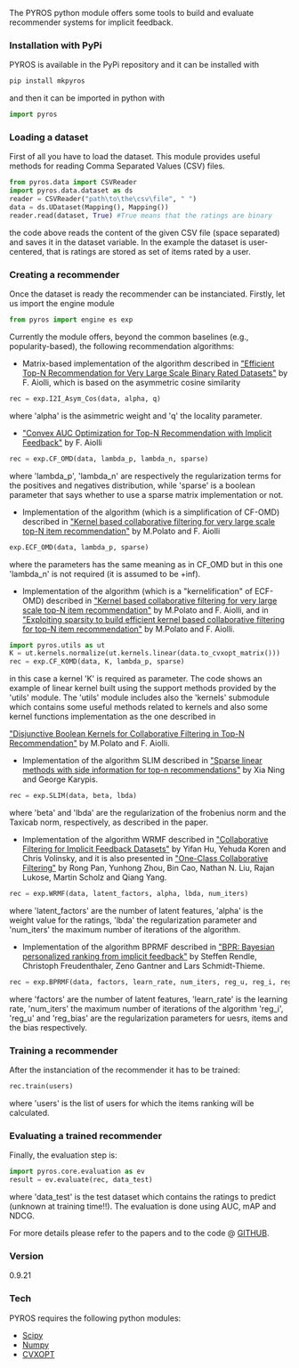 The PYROS python module offers some tools to build and evaluate recommender 
systems for implicit feedback.

### Installation with PyPi

PYROS is available in the PyPi repository and it can be installed with
```sh
pip install mkpyros
```

and then it can be imported in python with

```python
import pyros
```

### Loading a dataset

First of all you have to load the dataset. This module provides useful methods
for reading Comma Separated Values (CSV) files.

```python
from pyros.data import CSVReader
import pyros.data.dataset as ds
reader = CSVReader("path\to\the\csv\file", " ")
data = ds.UDataset(Mapping(), Mapping())
reader.read(dataset, True) #True means that the ratings are binary
```

the code above reads the content of the given CSV file (space separated) and
saves it in the dataset variable. In the example the dataset is user-centered,
that is ratings are stored as set of items rated by a user.

### Creating a recommender

Once the dataset is ready the recommender can be instanciated.
Firstly, let us import the engine module

```python
from pyros import engine es exp
```

Currently the module offers, beyond the common baselines (e.g., popularity-based),
the following recommendation algorithms:

* Matrix-based implementation of the algorithm described in 
["Efficient Top-N Recommendation for Very Large Scale Binary Rated Datasets"]
by F. Aiolli, which is based on the asymmetric cosine similarity

```python
rec = exp.I2I_Asym_Cos(data, alpha, q)
```

where 'alpha' is the asimmetric weight and 'q' the locality parameter.

* ["Convex AUC Optimization for Top-N Recommendation with Implicit Feedback"]
by F. Aiolli

```python
rec = exp.CF_OMD(data, lambda_p, lambda_n, sparse)
```

where 'lambda_p', 'lambda_n' are respectively the regularization terms for the
positives and negatives distribution, while 'sparse' is a boolean parameter that
says whether to use a sparse matrix implementation or not.

* Implementation of the algorithm (which is a simplification of CF-OMD) described in
["Kernel based collaborative filtering for very large scale top-N item recommendation"]
by M.Polato and F. Aiolli

```python
exp.ECF_OMD(data, lambda_p, sparse)
```

where the parameters has the same meaning as in CF_OMD but in this one 'lambda_n'
is not required (it is assumed to be +inf).

* Implementation of the algorithm (which is a "kernelification" of ECF-OMD) described in
["Kernel based collaborative filtering for very large scale top-N item recommendation"]
by M.Polato and F. Aiolli,
and in
["Exploiting sparsity to build efficient kernel based collaborative filtering for top-N item recommendation"]
by M.Polato and F. Aiolli.

```python
import pyros.utils as ut
K = ut.kernels.normalize(ut.kernels.linear(data.to_cvxopt_matrix()))
rec = exp.CF_KOMD(data, K, lambda_p, sparse)
```

in this case a kernel 'K' is required as parameter. The code shows an example of linear kernel
built using the support methods provided by the 'utils' module.
The 'utils' module includes also the 'kernels' submodule which contains some useful methods
related to kernels and also some kernel functions implementation as the one described in

["Disjunctive Boolean Kernels for Collaborative Filtering in Top-N Recommendation"]
by M.Polato and F. Aiolli.

* Implementation of the algorithm SLIM described in
["Sparse linear methods with side information for top-n recommendations"]
by Xia Ning and George Karypis.

```python
rec = exp.SLIM(data, beta, lbda)
```

where 'beta' and 'lbda' are the regularization of the frobenius norm and the 
Taxicab norm, respectively, as described in the paper.

* Implementation of the algorithm WRMF described in
["Collaborative Filtering for Implicit Feedback Datasets"]
by Yifan Hu, Yehuda Koren and Chris Volinsky, 
and it is also presented in ["One-Class Collaborative Filtering"]
by Rong Pan, Yunhong Zhou, Bin Cao, Nathan N. Liu, Rajan Lukose, Martin Scholz and Qiang Yang.

```python
rec = exp.WRMF(data, latent_factors, alpha, lbda, num_iters)
```

where 'latent_factors' are the number of latent features, 'alpha' is the weight value for the ratings, 
'lbda' the regularization parameter and 'num_iters' the maximum number of iterations of the algorithm.

* Implementation of the algorithm BPRMF described in
["BPR: Bayesian personalized ranking from implicit feedback"]
by Steffen Rendle, Christoph Freudenthaler, Zeno Gantner and Lars Schmidt-Thieme.

```python
rec = exp.BPRMF(data, factors, learn_rate, num_iters, reg_u, reg_i, reg_bias)
```

where 'factors' are the number of latent features, 'learn_rate' is the learning rate, 
'num_iters' the maximum number of iterations of the algorithm 'reg_i', 'reg_u' and 'reg_bias'
are the regularization parameters for uesrs, items and the bias respectively.


### Training a recommender
After the instanciation of the recommender it has to be trained:

```python
rec.train(users)
```

where 'users' is the list of users for which the items ranking will
be calculated.

### Evaluating a trained recommender
Finally, the evaluation step is:

```python
import pyros.core.evaluation as ev
result = ev.evaluate(rec, data_test)
```

where 'data_test' is the test dataset which contains the ratings
to predict (unknown at training time!!).
The evaluation is done using AUC, mAP and NDCG.

For more details please refer to the papers and to the code @ [GITHUB].

### Version
0.9.21

### Tech
PYROS requires the following python modules:

* [Scipy]
* [Numpy]
* [CVXOPT]

[//]: # (These are reference links used in the body of this note and get stripped out when the markdown processor does its job. There is no need to format nicely because it shouldn't be seen. Thanks SO - http://stackoverflow.com/questions/4823468/store-comments-in-markdown-syntax)
   
   [GITHUB]: <https://github.com/makgyver/pyros>
   [Scipy]: <https://www.scipy.org/>
   [Numpy]: <http://www.numpy.org/>
   [CVXOPT]: <http://cvxopt.org/>
   ["Convex AUC Optimization for Top-N Recommendation with Implicit Feedback"]: <http://www.math.unipd.it/~aiolli/PAPERS/recsy202s-aiolli.pdf>
   ["Kernel based collaborative filtering for very large scale top-N item recommendation"]: <https://www.researchgate.net/publication/295080817_Kernel_based_collaborative_filtering_for_very_large_scale_top-N_item_recommendation>
   ["Exploiting sparsity to build efficient kernel based collaborative filtering for top-N item recommendation"]: <https://www.researchgate.net/publication/311736733_Exploiting_sparsity_to_build_efficient_kernel_based_collaborative_filtering_for_top-N_item_recommendation>
   ["Efficient Top-N Recommendation for Very Large Scale Binary Rated Datasets"]: <http://www.math.unipd.it/~aiolli/PAPERS/MSD_final.pdf>
   ["Disjunctive Boolean Kernels for Collaborative Filtering in Top-N Recommendation"]: <https://www.researchgate.net/publication/311805478_Disjunctive_Boolean_Kernels_for_Collaborative_Filtering_in_Top-N_Recommendation>
   ["Classification of categorical data in the feature space of monotone DNFs"]: <https://link.springer.com/chapter/10.1007/978-3-319-68612-7_32>
   ["BPR: Bayesian personalized ranking from implicit feedback"]: <https://dl.acm.org/citation.cfm?id=1795167>
   ["Sparse linear methods with side information for top-n recommendations"]: <https://dl.acm.org/citation.cfm?id=2365983>
   ["Collaborative Filtering for Implicit Feedback Datasets"]: <http://ieeexplore.ieee.org/document/4781121/>
   ["One-Class Collaborative Filtering"]: <https://dl.acm.org/citation.cfm?id=1511402>
